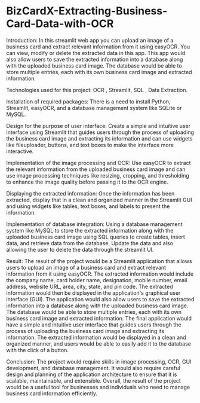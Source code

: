 # BizCardX-Extracting-Business-Card-Data-with-OCR

Introduction:
In this streamlit web app you can upload an image of a business card and extract relevant information from it using easyOCR. You can view, modify or delete the extracted data in this app. 
This app would also allow users to save the extracted information into a database along with the uploaded business card image. The database would be able to store multiple entries, 
each with its own business card image and extracted information.

Technologies used for this project:  OCR , Streamlit,  SQL , Data Extraction.

Installation of required packages:
There is a need to install Python, Streamlit, easyOCR, and a database management system like SQLite or MySQL.

Design for the purpose of user interface: 
Create a simple and intuitive user interface using Streamlit that guides users through the process of uploading the business
card image and extracting its information and can use widgets like fileuploader, buttons, and text boxes to make the interface more interactive.

Implementation of the image processing and OCR:
Use easyOCR to extract the relevant information from the uploaded business card image and can use
image processing techniques like resizing, cropping, and thresholding to enhance the image quality before passing it to the OCR engine.

Displaying the extracted information: 
Once the information has been extracted, display that in a clean and organized manner in the Streamlit GUI and using
widgets like tables, text boxes, and labels to present the information.

Implementation of database integration: Using a database management system like MySQL to store the extracted information along with the uploaded
business card image using SQL queries to create tables, insert data, and retrieve data from the database, Update the data and also allowing the user to
delete the data through the streamlit UI.

Result:
The result of the project would be a Streamlit application that allows users to upload an image of a business card and extract relevant information from it using easyOCR.
The extracted information would include the company name, card holder name, designation, mobile number, email address, website URL, area, city, state, and pin
code. The extracted information would then be displayed in the application's graphical user interface (GUI).
The application would also allow users to save the extracted information into a database along with the uploaded business card image. The database would be able
to store multiple entries, each with its own business card image and extracted information.
The final application would have a simple and intuitive user interface that guides users through the process of uploading the business card image and extracting its
information. The extracted information would be displayed in a clean and organized manner, and users would be able to easily add it to the database with the click of a button.

Conclusion:
The project would require skills in image processing, OCR, GUI development, and database management. It would also require careful design and planning of the
application architecture to ensure that it is scalable, maintainable, and extensible.
Overall, the result of the project would be a useful tool for businesses and individuals who need to manage business card information efficiently.




